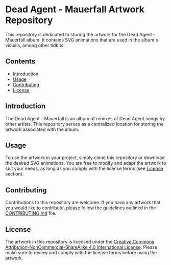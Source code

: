 # Dead Agent - Mauerfall Artwork Repository

This repository is dedicated to storing the artwork for the Dead Agent - Mauerfall album. It contains SVG animations that are used in the album's visuals, among other tidbits.

## Contents

- [Introduction](#introduction)
- [Usage](#usage)
- [Contributing](#contributing)
- [License](#license)

## Introduction

The Dead Agent - Mauerfall is an album of remixes of Dead Agent songs by other artists. This repository serves as a centralized location for storing the artwork associated with the album.

## Usage

To use the artwork in your project, simply clone this repository or download the desired SVG animations. You are free to modify and adapt the artwork to suit your needs, as long as you comply with the license terms (see [License](#license) section).

## Contributing

Contributions to this repository are welcome. If you have any artwork that you would like to contribute, please follow the guidelines outlined in the [CONTRIBUTING.md](CONTRIBUTING.md) file.

## License

The artwork in this repository is licensed under the [Creative Commons Attribution-NonCommercial-ShareAlike 4.0 International License](LICENSE). Please make sure to review and comply with the license terms before using the artwork.

